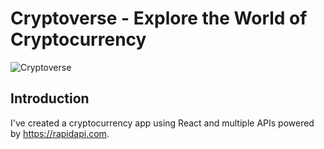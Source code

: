# Cryptoverse - Explore the World of Cryptocurrency

![Cryptoverse](https://i.ibb.co/8gh5Jc8/image.png)

## Introduction


I've created a cryptocurrency app using React and multiple APIs powered by https://rapidapi.com.

